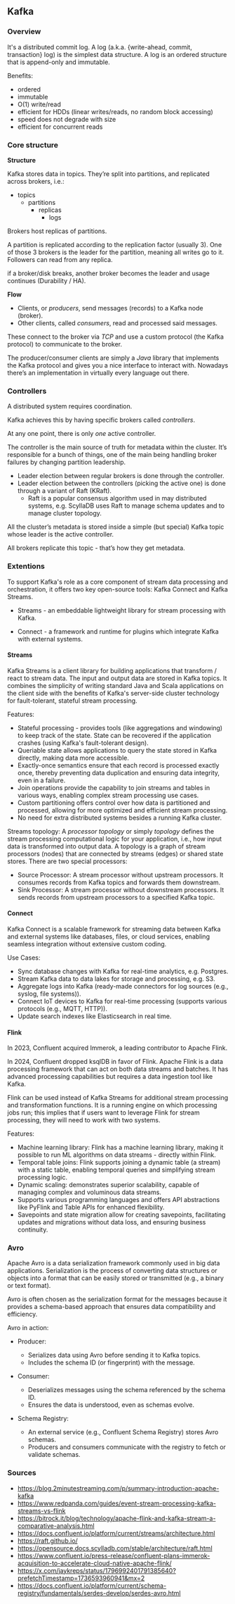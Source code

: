 ## Kafka

### Overview

It's a distributed commit log. A log (a.k.a. {write-ahead, commit, transaction} log) is the simplest data structure. A log is an ordered structure that is append-only and immutable.

Benefits:
- ordered
- immutable
- O(1) write/read
- efficient for HDDs (linear writes/reads, no random block accessing)
- speed does not degrade with size
- efficient for concurrent reads

### Core structure

**Structure**

Kafka stores data in topics. They’re split into partitions, and replicated across brokers, i.e.:

- topics
    - partitions
        - replicas
            - logs

Brokers host replicas of partitions.

A partition is replicated according to the replication factor (usually 3).
One of those 3 brokers is the leader for the partition, meaning all writes go to it.
Followers can read from any replica.

if a broker/disk breaks, another broker becomes the leader and usage continues (Durability / HA).

**Flow**

- Clients, or *producers*, send messages (records) to a Kafka node (broker).
- Other clients, called *consumers*, read and processed said messages.

These connect to the broker via *TCP* and use a custom protocol (the Kafka protocol) to communicate to the broker.

The producer/consumer clients are simply a *Java* library that implements the Kafka protocol and gives you a nice interface to interact with. Nowadays there’s an implementation in virtually every language out there.

### Controllers

A distributed system requires coordination.

Kafka achieves this by having specific brokers called *controllers*.

At any one point, there is only *one* active controller.

The controller is the main source of truth for metadata within the cluster.
It’s responsible for a bunch of things, one of the main being handling broker failures by changing partition leadership.

- Leader election between regular brokers is done through the controller.
- Leader election between the controllers (picking the active one) is done through a variant of Raft (KRaft).
    - Raft is a popular consensus algorithm used in may distributed systems, e.g. ScyllaDB uses Raft to manage schema updates and to manage cluster topology.

All the cluster’s metadata is stored inside a simple (but special) Kafka topic whose leader is the active controller.

All brokers replicate this topic - that’s how they get metadata.

### Extentions

To support Kafka's role as a core component of stream data processing and orchestration, it offers two key open-source tools: Kafka Connect and Kafka Streams.

- Streams - an embeddable lightweight library for stream processing with Kafka.

- Connect - a framework and runtime for plugins which integrate Kafka with external systems.

#### Streams
Kafka Streams is a client library for building applications that transform / react to stream data. The input and output data are stored in Kafka topics. It combines the simplicity of writing standard Java and Scala applications on the client side with the benefits of Kafka's server-side cluster technology for fault-tolerant, stateful stream processing.

Features:
- Stateful processing - provides tools (like aggregations and windowing) to keep track of the state. State can be recovered if the application crashes (using Kafka's fault-tolerant design).
- Queriable state allows applications to query the state stored in Kafka directly, making data more accessible.
- Exactly-once semantics ensure that each record is processed exactly once, thereby preventing data duplication and ensuring data integrity, even in a failure.
- Join operations provide the capability to join streams and tables in various ways, enabling complex stream processing use cases.
- Custom partitioning offers control over how data is partitioned and processed, allowing for more optimized and efficient stream processing.
- No need for extra distributed systems besides a running Kafka cluster.

Streams topology:
A *processor topology* or simply *topology* defines the stream processing computational logic for your application, i.e., how input data is transformed into output data. A topology is a graph of stream processors (nodes) that are connected by streams (edges) or shared state stores. There are two special processors:
- Source Processor: A stream processor without upstream processors. It consumes records from Kafka topics and forwards them downstream.
- Sink Processor: A stream processor without downstream processors. It sends records from upstream processors to a specified Kafka topic.

#### Connect

Kafka Connect is a scalable framework for streaming data between Kafka and external systems like databases, files, or cloud services, enabling seamless integration without extensive custom coding.

Use Cases:
- Sync database changes with Kafka for real-time analytics, e.g. Postgres.
- Stream Kafka data to data lakes for storage and processing, e.g. S3.
- Aggregate logs into Kafka (ready-made connectors for log sources (e.g., syslog, file systems)).
- Connect IoT devices to Kafka for real-time processing (supports various protocols (e.g., MQTT, HTTP)).
- Update search indexes like Elasticsearch in real time.

#### Flink
In 2023, Confluent acquired Immerok, a leading contributor to Apache Flink.

In 2024, Confluent dropped ksqlDB in favor of Flink.
Apache Flink is a data processing framework that can act on both data streams and batches. It has advanced processing capabilities but requires a data ingestion tool like Kafka.

Flink can be used instead of Kafka Streams for additional stream processing and transformation functions.  It is a running engine on which processing jobs run; this implies that if users want to leverage Flink for stream processing, they will need to work with two systems.

Features:
- Machine learning library: Flink has a machine learning library, making it possible to run ML algorithms on data streams - directly within Flink.
- Temporal table joins: Flink supports joining a dynamic table (a stream) with a static table, enabling temporal queries and simplifying stream processing logic.
- Dynamic scaling: demonstrates superior scalability, capable of managing complex and voluminous data streams.
- Supports various programming languages and offers API abstractions like PyFlink and Table APIs for enhanced flexibility.
- Savepoints and state migration allow for creating savepoints, facilitating updates and migrations without data loss, and ensuring business continuity.

### Avro
Apache Avro is a data serialization framework commonly used in big data applications.
Serialization is the process of converting data structures or objects into a format that can be easily stored or transmitted (e.g., a binary or text format).

Avro is often chosen as the serialization format for the messages because it provides a schema-based approach that ensures data compatibility and efficiency.

Avro in action:
- Producer:
    - Serializes data using Avro before sending it to Kafka topics.
    - Includes the schema ID (or fingerprint) with the message.

- Consumer:
    - Deserializes messages using the schema referenced by the schema ID.
    - Ensures the data is understood, even as schemas evolve.

- Schema Registry:
    - An external service (e.g., Confluent Schema Registry) stores Avro schemas.
    - Producers and consumers communicate with the registry to fetch or validate schemas.

### Sources
- https://blog.2minutestreaming.com/p/summary-introduction-apache-kafka
- https://www.redpanda.com/guides/event-stream-processing-kafka-streams-vs-flink
- https://bitrock.it/blog/technology/apache-flink-and-kafka-stream-a-comparative-analysis.html
- https://docs.confluent.io/platform/current/streams/architecture.html
- https://raft.github.io/
- https://opensource.docs.scylladb.com/stable/architecture/raft.html
- https://www.confluent.io/press-release/confluent-plans-immerok-acquisition-to-accelerate-cloud-native-apache-flink/
- https://x.com/jaykreps/status/1796992401791385640?prefetchTimestamp=1736593960941&mx=2
- https://docs.confluent.io/platform/current/schema-registry/fundamentals/serdes-develop/serdes-avro.html

